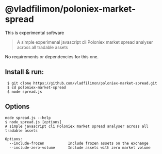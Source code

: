 # @vladfilimon/poloniex-market-spread
This is experimental software

> A simple experimenal javascript cli Poloniex market spread analyser across all tradable assets

No requirements or dependencies for this one.

Install & run:
-------------
```
 $ git clone https://github.com/vladfilimon/poloniex-market-spread.git 
 $ cd poloniex-market-spread
 $ node spread.js
```

Options
-------
```
node spread.js --help
$ node spread.js [options]
A simple javascript cli Poloniex market spread analyser across all tradable assets

Options:
  --include-frozen           Include frozen assets on the exchange
  --include-zero-volume      Include assets with zero market volume
```
